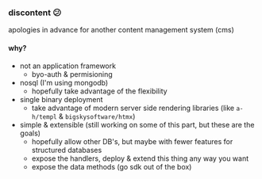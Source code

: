 ### discontent 😕

apologies in advance for another content management system (cms)

#### why?
- not an application framework
    - byo-auth & permisioning
- nosql (I'm using mongodb)
    - hopefully take advantage of the flexibility
- single binary deployment
    - take advantage of modern server side rendering libraries (like `a-h/templ` & `bigskysoftware/htmx`)
- simple & extensible (still working on some of this part, but these are the goals)
    - hopefully allow other DB's, but maybe with fewer features for structured databases
    - expose the handlers, deploy & extend this thing any way you want
    - expose the data methods (go sdk out of the box)
